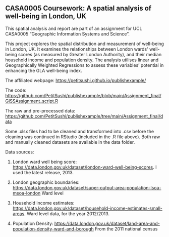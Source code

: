 ## CASA0005 Coursework: A spatial analysis of well-being in London, UK

This spatial analysis and report are part of an assignment for UCL CASA0005 “Geographic Information Systems and Science”.

This project explores the spatial distribution and measurement of well-being in London, UK. 
It examines the relationships between London wards' well-being scores (as measured by Greater London Authority), and their median household income and population density.
The analysis utilises linear and Geographically Weighted Regressions to assess these variables’ potential in enhancing the GLA well-being index.

The affiliated webpage: https://petitsushi.github.io/publishexample/

The code: https://github.com/PetitSushi/publishexample/blob/main/Assignment_final/GISSAssignment_script.R

The raw and pre-processed data: https://github.com/PetitSushi/publishexample/tree/main/Assignment_final/data 

Some .xlsx files had to be cleaned and transformed into .csv before the cleaning was continued in RStudio (included in the .R file above). Both raw and manually cleaned datasets are available in the data folder. 

Data sources:

1. London ward well being score: https://data.london.gov.uk/dataset/london-ward-well-being-scores. I used the latest release, 2013. 

2. London geographic boundaries: https://data.london.gov.uk/dataset/super-output-area-population-lsoa-msoa-london Ward level

3. Household income estimates: https://data.london.gov.uk/dataset/household-income-estimates-small-areas. Ward level data, for the year 2012/2013. 

4. Population Density: https://data.london.gov.uk/dataset/land-area-and-population-density-ward-and-borough From the 2011 national census

